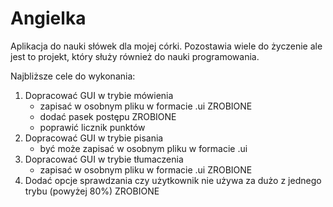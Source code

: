 # Angielka
Aplikacja do nauki słówek dla mojej córki.
Pozostawia wiele do życzenie ale jest to projekt, który służy również do nauki programowania.

Najbliższe cele do wykonania:
1. Dopracować GUI w trybie mówienia
    - zapisać w osobnym pliku w formacie .ui   ZROBIONE
    - dodać pasek postępu                      ZROBIONE
    - poprawić licznik punktów
2. Dopracować GUI w trybie pisania
    - być może zapisać w osobnym pliku w formacie .ui
3. Dopracować GUI w trybie tłumaczenia
    - zapisać w osobnym pliku w formacie .ui    ZROBIONE
4. Dodać opcje sprawdzania czy użytkownik nie używa za dużo z jednego trybu (powyżej 80%)   ZROBIONE

